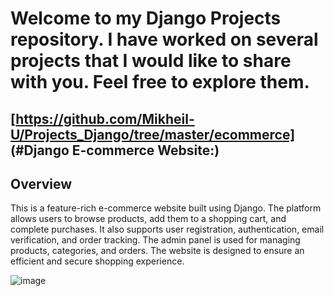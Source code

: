 # Welcome to my Django Projects repository. I have worked on several projects that I would like to share with you. Feel free to explore them.
## [https://github.com/Mikheil-U/Projects_Django/tree/master/ecommerce] (#Django E-commerce Website:)
## Overview

This is a feature-rich e-commerce website built using Django. The platform allows users to browse products, add them to a shopping cart, and complete purchases. It also supports user registration, authentication, email verification, and order tracking. The admin panel is used for managing products, categories, and orders. The website is designed to ensure an efficient and secure shopping experience.

![image](https://github.com/user-attachments/assets/d3c0a363-5791-4b89-8d4e-f514089ebfaf)

